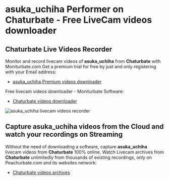 # asuka_uchiha Performer on Chaturbate - Free LiveCam videos downloader

## Chaturbate Live Videos Recorder

Monitor and record livecam videos of **asuka_uchiha** from **Chaturbate** with Moniturbate.com
Get a premium trial for free by just and only registering with your Email address:
* [asuka_uchiha Premium videos downloader](https://moniturbate.com/request-demo-licence-key.html)

Free livecam videos downloader - Moniturbate Software:
* [Chaturbate videos downloader](https://moniturbate.com/moniturbate-download-software.html)

![asuka_uchiha livecam videos recorder](https://peachurnet.com/templates/moniturbate-software.png)


## Capture asuka_uchiha videos from the Cloud and watch your recordings on Streaming

Without the need of downloading a software, capture **asuka_uchiha** livecam videos from **Chaturbate** 100% online.
Watch Livecam archives from **Chaturbate** unlimitedly from thousands of existing recordings, only on Peachurbate.com and its websites network:
* [Chaturbate videos archives](https://peachurnet.com/)